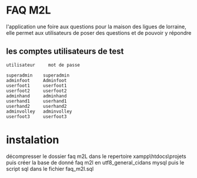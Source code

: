 # FAQ M2L
l'application une foire aux questions pour la maison des ligues de lorraine, elle permet aux utilisateurs de poser des questions et de pouvoir y répondre

## les comptes utilisateurs de test

    utilisateur     mot de passe

    superadmin    superadmin
    adminfoot     Adminfoot
    userfoot1     userfoot1
    userfoot2     userfoot2
    adminhand     adminhand
    userhand1     userhand1
    userhand2     userhand2
    adminvolley   adminvolley
    userfoot3     userfoot3

# instalation 
décompresser le dossier faq m2L dans le repertoire xampp\htdocs\projets puis créer la base de donné faq m2l en utf8_general_cidans mysql puis le script sql dans le fichier faq_m2l.sql